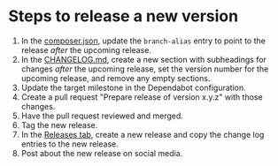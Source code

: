 # Steps to release a new version

1. In the [composer.json](../composer.json), update the `branch-alias` entry to
   point to the release _after_ the upcoming release.
1. In the [CHANGELOG.md](../CHANGELOG.md), create a new section with subheadings
   for changes _after_ the upcoming release, set the version number for the
   upcoming release, and remove any empty sections.
1. Update the target milestone in the Dependabot configuration.
1. Create a pull request "Prepare release of version x.y.z" with those changes.
1. Have the pull request reviewed and merged.
1. Tag the new release.
1. In the
   [Releases tab](https://github.com/MyIntervals/PHP-CSS-Parser/releases),
   create a new release and copy the change log entries to the new release.
1. Post about the new release on social media.
